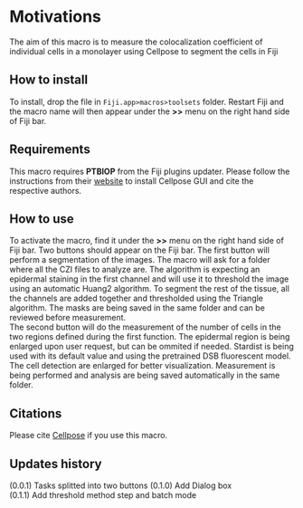 # Motivations


The aim of this macro is to measure the colocalization coefficient of individual cells in a monolayer using Cellpose to segment the cells in Fiji

## How to install

To install, drop the file in `Fiji.app>macros>toolsets` folder. Restart Fiji and the macro name will then appear under the **>>** menu on the right hand side of Fiji bar.

## Requirements

This macro requires **PTBIOP** from the Fiji plugins updater. Please follow the instructions from their [website](https://github.com/MouseLand/cellpose) to install Cellpose GUI and cite the respective authors.

## How to use

To activate the macro, find it under the **>>** menu on the right hand side of Fiji bar. Two buttons should appear on the Fiji bar. 
The first button will perform a segmentation of the images. The macro will ask for a folder where all the CZI files to analyze are. The algorithm is expecting an epidermal staining in the first channel and will use it to threshold the image using an automatic Huang2 algorithm. To segment the rest of the tissue, all the channels are added together and thresholded using the Triangle algorithm. The masks are being saved in the same folder and can be reviewed before measurement.
<br>The second button will do the measurement of the number of cells in the two regions defined during the first function. The epidermal region is being enlarged upon user request, but can be ommited if needed. Stardist is being used with its default value and using the pretrained DSB fluorescent model. The cell detection are enlarged for better visualization. Measurement is being performed and analysis are being saved automatically in the same folder.   


## Citations

Please cite [Cellpose](https://www.nature.com/articles/s41592-020-01018-x) if you use this macro.

## Updates history
(0.0.1) Tasks splitted into two buttons
(0.1.0) Add Dialog box
<br>(0.1.1) Add threshold method step and batch mode